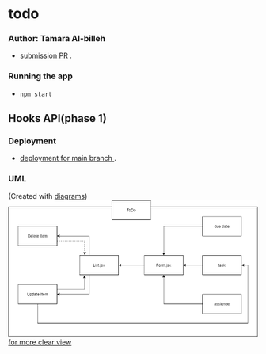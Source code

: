 # todo

### Author: Tamara Al-billeh
* [submission PR](https://github.com/tamaraalbilleh/todo/pulls) .

### Running the app
- `npm start`




## Hooks API(phase 1)
### Deployment

* [deployment for main branch ](https://tama-todo.netlify.app/) .


### UML

(Created with [diagrams](https://app.diagrams.net/))
![UML Diagram for phase 1](./uml1.png)
[for more clear view](https://app.diagrams.net/#G1t0IMLTseR6n0Ur3PcBmy_3T3_MBOf3T9) 
